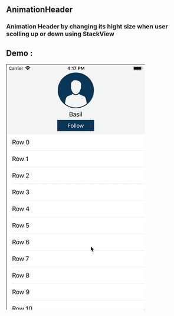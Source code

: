 ## AnimationHeader
### Animation Header by changing its hight size when user scolling up or down using StackView

## Demo :


![](https://github.com/X901/AnimationHeader/blob/master/Demo.gif)
